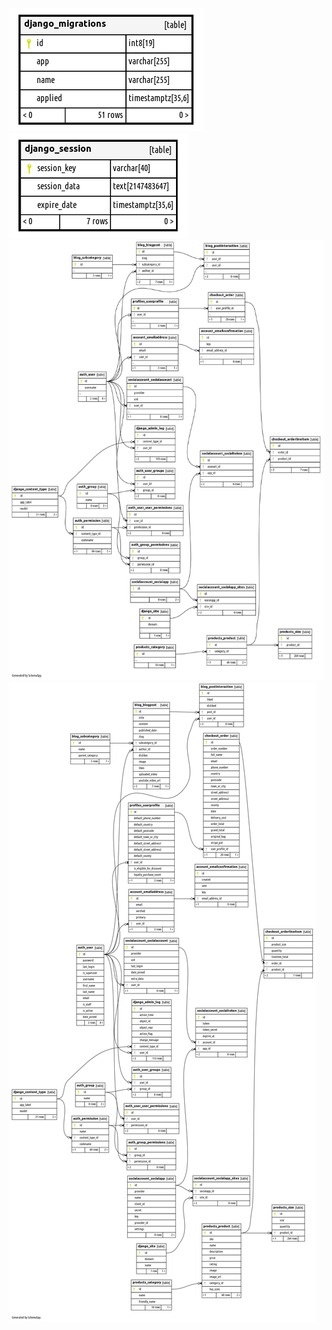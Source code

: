 
![Django Migrations](/media/django_migrations.1degree.png)
![Django Session](/media/django_session.1degree.png)
![Real Relationships Compact](/media/relationships.real.compact.png)
![Real Relationships Large](/media/relationships.real.large.png)